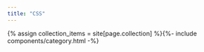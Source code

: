 ```yaml
---
title: "CSS"
---
```

{% assign collection_items = site[page.collection] %}{%- include components/category.html -%}

